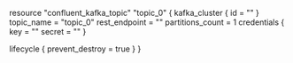 
resource "confluent_kafka_topic" "topic_0" {
  kafka_cluster {
    id = ""
  }
  topic_name         = "topic_0"
  rest_endpoint      = ""
  partitions_count = 1
  credentials {
    key    = ""
    secret = ""
  }

  lifecycle {
    prevent_destroy = true
  }
}